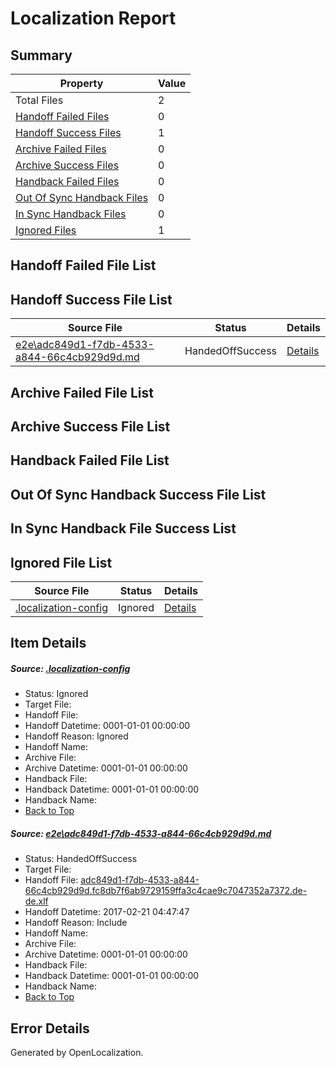 # <a name='report-top'></a> Localization Report

## Summary
 Property | Value 
 -------- | ----- 
 Total Files | 2
[ Handoff Failed Files ](#handoff-failed-list)| 0
[ Handoff Success Files ](#handoff-success-list)| 1
[ Archive Failed Files ](#archive-failed-list)| 0
[ Archive Success Files ](#archive-success-list)| 0
[ Handback Failed Files ](#handback-failed-list)| 0
[ Out Of Sync Handback Files ](#outofsync-handback-success-list)| 0
[ In Sync Handback Files ](#insync-handback-success-list)| 0
[ Ignored Files ](#ignored-list)| 1

## <a name='handoff-failed-list'></a> Handoff Failed File List

## <a name='handoff-success-list'></a> Handoff Success File List
 Source File | Status | Details 
 ----------- | ------ | ------- 
 [e2e\adc849d1-f7db-4533-a844-66c4cb929d9d.md](https://github.com/OpenLocalizationTestOrg/ol-test4/blob/bc6024ebf371671319f9e5268eb17ee15f4e21e0/e2e/adc849d1-f7db-4533-a844-66c4cb929d9d.md) | HandedOffSuccess | [Details](#8a3447d31f40c4f2645793fb6a6c4cc3d65692ad1)

## <a name='archive-failed-list'></a> Archive Failed File List

## <a name='archive-success-list'></a> Archive Success File List

## <a name='handback-failed-list'></a> Handback Failed File List

## <a name='outofsync-handback-success-list'></a> Out Of Sync Handback Success File List

## <a name='insync-handback-success-list'></a> In Sync Handback File Success List

## <a name='ignored-list'></a> Ignored File List
 Source File | Status | Details 
 ----------- | ------ | ------- 
 [.localization-config](https://github.com/OpenLocalizationTestOrg/ol-test4/blob/bc6024ebf371671319f9e5268eb17ee15f4e21e0/.localization-config) | Ignored | [Details](#cb0632cf59c1387fc1742bfb9fa3c47f87e2e5c90)

## Item Details
##### <a name='cb0632cf59c1387fc1742bfb9fa3c47f87e2e5c90'></a> Source: [.localization-config](https://github.com/OpenLocalizationTestOrg/ol-test4/blob/bc6024ebf371671319f9e5268eb17ee15f4e21e0/.localization-config)
* Status: Ignored
* Target File: 
* Handoff File: 
* Handoff Datetime: 0001-01-01 00:00:00
* Handoff Reason: Ignored
* Handoff Name: 
* Archive File: 
* Archive Datetime: 0001-01-01 00:00:00
* Handback File: 
* Handback Datetime: 0001-01-01 00:00:00
* Handback Name: 
* [Back to Top](#report-top)

##### <a name='8a3447d31f40c4f2645793fb6a6c4cc3d65692ad1'></a> Source: [e2e\adc849d1-f7db-4533-a844-66c4cb929d9d.md](https://github.com/OpenLocalizationTestOrg/ol-test4/blob/bc6024ebf371671319f9e5268eb17ee15f4e21e0/e2e/adc849d1-f7db-4533-a844-66c4cb929d9d.md)
* Status: HandedOffSuccess
* Target File: 
* Handoff File: [adc849d1-f7db-4533-a844-66c4cb929d9d.fc8db7f6ab9729159ffa3c4cae9c7047352a7372.de-de.xlf](https://github.com/OpenLocalizationTestOrg/ol-test4-handoff/blob/7b9eaa73fe6eef4b0d55b1db2649b03f8871d9ea/ol-handoff/OpenLocalizationTestOrg/ol-test4-dede/xinjiang/ht/adc849d1-f7db-4533-a844-66c4cb929d9d.fc8db7f6ab9729159ffa3c4cae9c7047352a7372.de-de.xlf)
* Handoff Datetime: 2017-02-21 04:47:47
* Handoff Reason: Include
* Handoff Name: 
* Archive File: 
* Archive Datetime: 0001-01-01 00:00:00
* Handback File: 
* Handback Datetime: 0001-01-01 00:00:00
* Handback Name: 
* [Back to Top](#report-top)


## Error Details

Generated by OpenLocalization.
